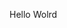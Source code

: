 Hello Wolrd






























































































































































































































































































































































































































































































































































































































































































































































































































































































































































































































































































































































































































































































































































































































































































































































































































































































































































































































































































































































































































































































































































































































































































































































































































































































































































































































































































































































































































































































































































































































































































































































































































































































































































































































































































































































































































































































































































































































































































































































